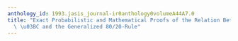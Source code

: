 ```yaml
---
anthology_id: 1993.jasis_journal-ir0anthology0volumeA44A7.0
title: "Exact Probabilistic and Mathematical Proofs of the Relation Between the Mean\
  \ \u03BC and the Generalized 80/20-Rule"
---
```

